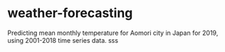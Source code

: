 # weather-forecasting
Predicting mean monthly temperature for Aomori city in Japan for 2019, using 2001-2018 time series data.
sss
